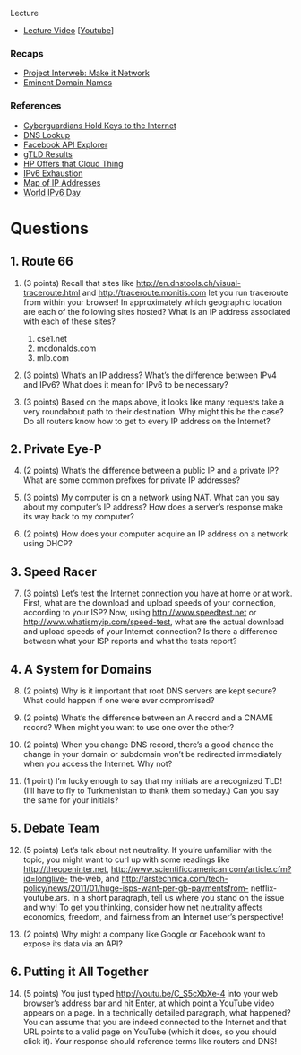 ﻿Lecture
* [Lecture Video](http://cse1.net/video?v=lectures/3/lecture3) [[Youtube](https://www.youtube.com/watch?v=ceNymKd71yg)]

### Recaps
* [Project Interweb: Make it Network](http://cse1.net/recaps/6-internet.html)
* [Eminent Domain Names](http://cse1.net/recaps/7-domains.html)

### References
* [Cyberguardians Hold Keys to the Internet](http://www.popsci.com/technology/article/2010-07/order-seven-cyber-guardians-around-world-now-hold-keys-internet)
* [DNS Lookup](http://www.simpledns.com/lookup-dg.aspx)
* [Facebook API Explorer](https://developers.facebook.com/tools/explorer/)
* [gTLD Results](https://gtldresult.icann.org/application-result/applicationstatus/viewstatus)
* [HP Offers that Cloud Thing](https://www.youtube.com/watch?v=9ntPxdWAWq8)
* [IPv6 Exhaustion](http://samsclass.info/ipv6/exhaustion.htm)
* [Map of IP Addresses](http://xkcd.com/195/)
* [World IPv6 Day](http://www.worldipv6launch.org/)

# Questions

## 1. Route 66
1. (3 points) Recall that sites like http://en.dnstools.ch/visual-traceroute.html and http://traceroute.monitis.com
let you run traceroute from within your browser! In approximately which geographic location are
each of the following sites hosted? What is an IP address associated with each of these sites?
	1. cse1.net
	2. mcdonalds.com
	3. mlb.com

2. (3 points) What’s an IP address? What’s the difference between IPv4 and IPv6? What does it
mean for IPv6 to be necessary?

3. (3 points) Based on the maps above, it looks like many requests take a very roundabout path
to their destination. Why might this be the case? Do all routers know how to get to every IP
address on the Internet?

## 2. Private Eye-P
4. (2 points) What’s the difference between a public IP and a private IP? What are some common
prefixes for private IP addresses?

5. (3 points) My computer is on a network using NAT. What can you say about my computer’s IP
address? How does a server’s response make its way back to my computer?

6. (2 points) How does your computer acquire an IP address on a network using DHCP?

## 3. Speed Racer
7. (3 points) Let’s test the Internet connection you have at home or at work. First, what are the
download and upload speeds of your connection, according to your ISP? Now, using http://www.speedtest.net
or http://www.whatismyip.com/speed-test, what are the actual download and upload speeds of your
Internet connection? Is there a difference between what your ISP reports and what the tests report?

## 4. A System for Domains
8. (2 points) Why is it important that root DNS servers are kept secure? What could happen if
one were ever compromised?

9. (2 points) What’s the difference between an A record and a CNAME record? When might
you want to use one over the other?

10. (2 points) When you change DNS record, there’s a good chance the change in your domain or
subdomain won’t be redirected immediately when you access the Internet. Why not?

11. (1 point) I’m lucky enough to say that my initials are a recognized TLD! (I’ll have to fly to
Turkmenistan to thank them someday.) Can you say the same for your initials?

## 5. Debate Team
12. (5 points) Let’s talk about net neutrality. If you’re unfamiliar with the topic, you might want to
curl up with some readings like http://theopeninter.net, http://www.scientificcamerican.com/article.cfm?id=longlive-
the-web, and http://arstechnica.com/tech-policy/news/2011/01/huge-isps-want-per-gb-paymentsfrom-
netflix-youtube.ars. In a short paragraph, tell us where you stand on the issue and why! To
get you thinking, consider how net neutrality affects economics, freedom, and fairness from an Internet
user’s perspective!

13. (2 points) Why might a company like Google or Facebook want to expose its data via an
API?

## 6. Putting it All Together
14. (5 points) You just typed http://youtu.be/C_S5cXbXe-4 into your web browser’s address bar
and hit Enter, at which point a YouTube video appears on a page. In a technically detailed paragraph,
what happened? You can assume that you are indeed connected to the Internet and that
URL points to a valid page on YouTube (which it does, so you should click it). Your response
should reference terms like routers and DNS!
